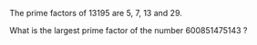 <p>The prime factors of 13195 are 5, 7, 13 and 29.</p>
<p>What is the largest prime factor of the number 600851475143 ?</p>

